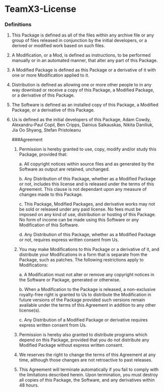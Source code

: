 # TeamX3-License

### Definitions

1. This Package is defined as all of the files within any archive
   file or any group of files released in conjunction by the initial
   developers, or a derived or modified work based on
   such files.

2. A Modification, or a Mod, is defined as instructions, to be
   performed manually or in an automated manner, that alter any part
   of this Package.

3. A Modified Package is defined as this Package or a derivative of
   it with one or more Modification applied to it.

4. Distribution is defined as allowing one or more other people to in
   any way download or receive a copy of this Package, a Modified
   Package, or a derivative of this Package.

5. The Software is defined as an installed copy of this Package, a
   Modified Package, or a derivative of this Package.

6. Us is defined as the initial developers of this Package,
   Adam Cowdy, Alexandru-Paul Copil, Ben Cripps, Dainius Salkauskas,
   Nikita Daniliuk, Jia Oo Shyang, Stefan Pristoleanu

   ###Agreement

    1. Permission is hereby granted to use, copy, modify and/or study this Package, provided that:

       a. All copyright notices within source files and as generated by the Software as output are retained, unchanged.

       b. Any Distribution of this Package, whether as a Modified Package or not, includes this license and is released under the terms of this Agreement. This clause is not dependant upon any measure of changes made to this Package.

       c. This Package, Modified Packages, and derivative works may not
          be sold or released under any paid license. No fees must be
          imposed on any kind of use, distribution or hosting of this Package.
          No form of income can be made using this Software or any Modification
          of this Software.

        d. Any Distribution of this Package, whether as a Modified
           Package or not, requires express written consent from Us.

    2. You may make Modifications to this Package or a derivative of it,
       and distribute your Modifications in a form that is separate from
       the Package, such as patches. The following restrictions apply to
       Modifications:

        a. A Modification must not alter or remove any copyright notices
           in the Software or Package, generated or otherwise.

        b. When a Modification to the Package is released, a
           non-exclusive royalty-free right is granted to Us
           to distribute the Modification in future versions of the
           Package provided such versions remain available under the
           terms of this Agreement in addition to any other license(s).

        c. Any Distribution of a Modified Package or derivative requires
           express written consent from Us.

    3. Permission is hereby also granted to distribute programs which
       depend on this Package, provided that you do not distribute any
       Modified Package without express written consent.

    4. We reserves the right to change the terms of this Agreement at any
       time, although those changes are not retroactive
       to past releases.

    5. This Agreement will terminate automatically if you fail to comply
       with the limitations described herein. Upon termination, you must
       destroy all copies of this Package, the Software, and any
       derivatives within 48 hours.
